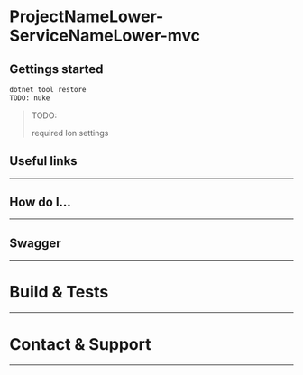 # ProjectNameLower-ServiceNameLower-mvc

## Gettings started

```bash
dotnet tool restore
TODO: nuke
```

> TODO:
>
> required Ion settings

## Useful links

---

## How do I...

---

## Swagger

---

# Build & Tests

---

# Contact & Support

---